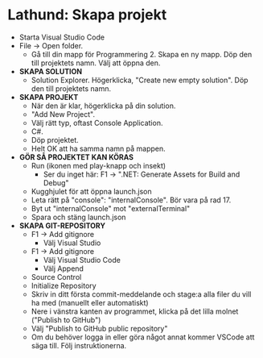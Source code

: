 # Lathund: Skapa projekt



* Starta Visual Studio Code
* File → Open folder.
  * Gå till din mapp för Programmering 2. Skapa en ny mapp. Döp den till projektets namn. Välj att öppna den.
* **SKAPA SOLUTION**
  * Solution Explorer. Högerklicka, "Create new empty solution". Döp den till projektets namn.
* **SKAPA PROJEKT**
  * När den är klar, högerklicka på din solution.
  * "Add New Project".
  * Välj rätt typ, oftast Console Application.
  * C\#.
  * Döp projektet.
  * Helt OK att ha samma namn på mappen.
* **GÖR SÅ PROJEKTET KAN KÖRAS**
  * Run \(ikonen med play-knapp och insekt\)
    * Ser du inget här: F1 → ".NET: Generate Assets for Build and Debug"
  * Kugghjulet för att öppna launch.json
  * Leta rätt på "console": "internalConsole". Bör vara på rad 17.
  * Byt ut "internalConsole" mot "externalTerminal"
  * Spara och stäng launch.json
* **SKAPA GIT-REPOSITORY**
  * F1 → Add gitignore
    * Välj Visual Studio
  * F1 → Add gitignore
    * Välj Visual Studio Code
    * Välj Append
  * Source Control
  * Initialize Repository
  * Skriv in ditt första commit-meddelande och stage:a alla filer du vill ha med \(manuellt eller automatiskt\)
  * Nere i vänstra kanten av programmet, klicka på det lilla molnet \("Publish to GitHub"\)
  * Välj "Publish to GitHub public repository"
  * Om du behöver logga in eller göra något annat kommer VSCode att säga till. Följ instruktionerna.

